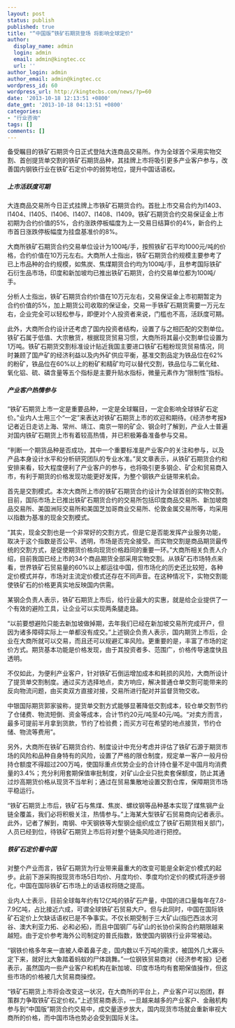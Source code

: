 ```yaml
---
layout: post
status: publish
published: true
title: "“中国版”铁矿石期货登场 将影响全球定价"
author:
  display_name: admin
  login: admin
  email: admin@kingtec.cc
  url: ''
author_login: admin
author_email: admin@kingtec.cc
wordpress_id: 60
wordpress_url: http://kingtecbs.com/news/?p=60
date: '2013-10-18 12:13:51 +0800'
date_gmt: '2013-10-18 04:13:51 +0800'
categories:
- "行业咨询"
tags: []
comments: []
---
```

<div class="container-fluid short content news">
<div class="row article">
<div class="col-md-8 col-md-offset-2">
<p>备受瞩目的铁矿石期货今日正式登陆大连商品交易所。作为全球首个采用实物交割、首创提货单交割的铁矿石期货品种，其挂牌上市将吸引更多产业客户参与，改善国内钢铁行业在铁矿石定价中的弱势地位，提升中国话语权。</p>
<h5>上市活跃度可期</h5>
<p>大连商品交易所今日正式挂牌上市铁矿石期货合约。首批上市交易合约为I1403、I1404、I1405、I1406、I1407、I1408、I1409。铁矿石期货合约交易保证金上市初期为合约价值的5%，合约涨跌停板幅度为上一交易日结算价的4%，新合约上市首日涨跌停板幅度为挂盘基准价的8%。</p>
<p>大商所铁矿石期货合约交易单位设计为100吨/手，按照铁矿石平均1000元/吨的价格，合约价值在10万元左右。大商所人士指出，铁矿石期货合约规模主要参考了已上市品种的合约规模，如焦炭、焦煤期货合约均为100吨/手，且参考国际铁矿石衍生品市场，印度和新加坡均已推出铁矿石期货，合约交易单位都为100吨/手。</p>
<p>分析人士指出，铁矿石期货合约价值在10万元左右，交易保证金上市初期暂定为合约价值的5%，加上期货公司收取的保证金，交易一手铁矿石期货需要一万元左右，企业完全可以轻松参与，即便对个人投资者来说，门槛也不高，活跃度可期。</p>
<p>此外，大商所合约设计还考虑了国内投资者结构，设置了与之相匹配的交割单位。铁矿石属于低值、大宗散货，根据现货贸易习惯，大商所将其最小交割单位设置为1万吨。铁矿石期货交割标准设计贴近我国主要进口铁矿石粗粉现货贸易情况，同时兼顾了国产矿的经济利益以及内外矿供应平衡，基准交割品定为铁品位在62%的粉矿，铁品位在60%以上的粉矿和精矿均可以替代交割，铁品位与二氧化硅、氧化铝、硫、磷含量等五个指标是主要升贴水指标，微量元素作为“限制性”指标。</p>
<h5>产业客户热情参与</h5>
<p>“铁矿石期货上市一定是重要品种，一定是全球瞩目，一定会影响全球铁矿石定价。”业内人士用三个“一定”来表达对铁矿石期货上市的欢迎和期待。《经济参考报》记者近日走访上海、常州、靖江、南京一带的矿企、钢企时了解到，产业人士普遍对国内铁矿石期货上市有着较高热情，并已积极筹备准备参与交易。</p>
<p>“判断一个期货品种是否成功，其中一个重要标准是产业客户的关注和参与，以及产品本身设计水平和分析研究团队的专业水准。”吴文章表示，从铁矿石期货合约和安排来看，较大程度便利了产业客户的参与，也将吸引更多钢企、矿企和贸易商入市，有利于期货的价格发现功能更好发挥，为整个钢铁产业链带来机会。</p>
<p>首先是交割模式。本次大商所上市的铁矿石期货合约设计为全球首创的实物交割。目前，国际市场上已推出铁矿石期货合约的交易所包括印度商品交易所、新加坡商品交易所、美国洲际交易所和美国芝加哥商业交易所、伦敦金属交易所等，均采用以指数为基准的现金交割模式。</p>
<p>“其实，现金交割也是一个非常好的交割方式，但是它是否能发挥产业服务功能，取决于这个指数是否公平、透明，市场是否完全接受。而实物交割是商品期货最传统的交割方式，是促使期货价格向现货价格趋同的重要一环。”大商所相关负责人介绍，目前我国已经上市的34个商品期货全部采用实物交割。从铁矿石市场特点来看，世界铁矿石贸易量的60%以上都运往中国，但市场化的历史还比较短，各种定价模式并存，市场对主流定价模式还存在不同声音。在这种情况下，实物交割能使铁矿石的价格更真实地反映国内供需。</p>
<p>某钢企负责人表示，铁矿石期货上市后，给行业最大的实惠，就是给企业提供了一个有效的避险工具，让企业可以实现两条腿走路。</p>
<p>“以前要想避险只能去新加坡做掉期，去年我们已经在新加坡交易所完成开户，但因为诸多障碍实际上一单都没有成交。”上述钢企负责人表示，国内期货上市后，企业在大商所就可以交易，而且还可以规避汇率风险。更重要的是，丰富了市场的定价方式。期货基本功能是价格发现，由于其投资者多、范围广，价格传导速度快且透明。</p>
<p>不仅如此，为便利产业客户，针对铁矿石倒运增加成本和耗损的风险，大商所设计了提货单交割制度。通过买方选择地点，卖方响应，解决普通仓单交割可能带来的反向物流问题，由买卖双方直接对接，交易所进行配对并监督货物交收。</p>
<p>中银国际期货郭家骏称，提货单交割方式能够显著降低交割成本，较仓单交割节约了仓储费、物流短倒、资金等成本，合计节约20元/吨至40元/吨。“对卖方而言，最多可提前半月拿到货款，节约了检验费；而买方可在希望的地点接货，节约仓储、物流等费用”。</p>
<p>另外，大商所在铁矿石期货合约、制度设计中充分考虑并评估了铁矿石源于期货市场的风险和品种自身特有的风险，设置了严格的限仓制度，规定单一客户一般月份持仓额度不得超过200万吨，使国际重点优势企业的合计持仓量不足中国月均消费量的3.4%；充分利用套期保值审批制度，对矿山企业只批卖套保额度，防止其通过炒高期货价格从现货不当牟利；通过在贸易集散地设置交割仓库，保障期货市场平稳运行。</p>
<p>“铁矿石期货上市后，铁矿石与焦煤、焦炭、螺纹钢等品种基本实现了煤焦钢产业链全覆盖，我们必将积极关注，热情参与。”上海某大型铁矿石贸易商向记者表示。此外，记者了解到，南钢、中天钢铁等大型钢企组织成立了铁矿石期货相关部门，人员已经到位，待铁矿石期货上市后将对整个链条风险进行把控。</p>
<h5>铁矿石定价看中国</h5>
<p>对整个产业而言，铁矿石期货为行业带来最重大的改变可能是全新定价模式的起步。此前下游采购按现货市场5日均价、月度均价、季度均价定价的模式将逐步弱化，中国在国际铁矿石市场上的话语权将随之提高。</p>
<p>业内人士表示，目前全球每年约有12亿吨的铁矿石产量，中国的进口量每年在7.8-7.9亿吨，占比接近六成，可谓全球铁矿石贸易大户。但与此同时，中国在国际铁矿石定价上欠缺话语权已是不争事实。不仅长期受制于三大矿山(指巴西淡水河谷、澳大利亚力拓、必和必拓)，而且中国钢厂与矿山的长协价采购合约期限越来越短。由于定价参考海外公司制定的普氏指数，致使国内钢铁行业非常被动。</p>
<p>“钢铁价格多年来一直被人牵着鼻子走，国内数以千万吨的需求，被国外几大寡头定下来，就好比大象踏着蚂蚁的尸体跳舞。”一位钢铁贸易商对《经济参考报》记者表示，虽然国内一些产业客户和机构在新加坡、印度市场均有套期保值操作，但这些市场的价格被几大贸易商操控。</p>
<p>“铁矿石期货上市将会改变这一状况，在大商所的平台上，产业客户可以抱团，群策群力争取铁矿石定价权。”上述贸易商表示，一旦越来越多的产业客户、金融机构参与到“中国版”期货合约交易中，成交量逐步放大，国内现货市场就会重新审视大商所的价格，而中国市场也势必会受到国际关注。</p>
</div>
</div>
</div>
<footer id="footer">
<div class="container-fluid short"></div>
</footer>
